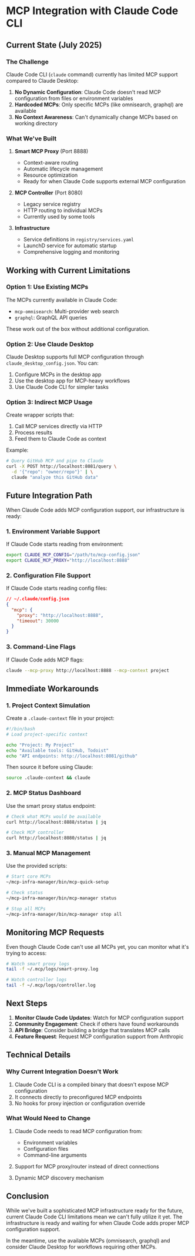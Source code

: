# MCP Integration with Claude Code CLI

## Current State (July 2025)

### The Challenge

Claude Code CLI (`claude` command) currently has limited MCP support compared to Claude Desktop:

1. **No Dynamic Configuration**: Claude Code doesn't read MCP configuration from files or environment variables
2. **Hardcoded MCPs**: Only specific MCPs (like omnisearch, graphql) are available
3. **No Context Awareness**: Can't dynamically change MCPs based on working directory

### What We've Built

1. **Smart MCP Proxy** (Port 8888)
   - Context-aware routing
   - Automatic lifecycle management
   - Resource optimization
   - Ready for when Claude Code supports external MCP configuration

2. **MCP Controller** (Port 8080)
   - Legacy service registry
   - HTTP routing to individual MCPs
   - Currently used by some tools

3. **Infrastructure**
   - Service definitions in `registry/services.yaml`
   - LaunchD service for automatic startup
   - Comprehensive logging and monitoring

## Working with Current Limitations

### Option 1: Use Existing MCPs

The MCPs currently available in Claude Code:
- `mcp-omnisearch`: Multi-provider web search
- `graphql`: GraphQL API queries

These work out of the box without additional configuration.

### Option 2: Use Claude Desktop

Claude Desktop supports full MCP configuration through `claude_desktop_config.json`. You can:

1. Configure MCPs in the desktop app
2. Use the desktop app for MCP-heavy workflows
3. Use Claude Code CLI for simpler tasks

### Option 3: Indirect MCP Usage

Create wrapper scripts that:
1. Call MCP services directly via HTTP
2. Process results
3. Feed them to Claude Code as context

Example:
```bash
# Query GitHub MCP and pipe to Claude
curl -X POST http://localhost:8081/query \
  -d '{"repo": "owner/repo"}' | \
  claude "analyze this GitHub data"
```

## Future Integration Path

When Claude Code adds MCP configuration support, our infrastructure is ready:

### 1. Environment Variable Support
If Claude Code starts reading from environment:
```bash
export CLAUDE_MCP_CONFIG="/path/to/mcp-config.json"
export CLAUDE_MCP_PROXY="http://localhost:8888"
```

### 2. Configuration File Support
If Claude Code starts reading config files:
```json
// ~/.claude/config.json
{
  "mcp": {
    "proxy": "http://localhost:8888",
    "timeout": 30000
  }
}
```

### 3. Command-Line Flags
If Claude Code adds MCP flags:
```bash
claude --mcp-proxy http://localhost:8888 --mcp-context project
```

## Immediate Workarounds

### 1. Project Context Simulation

Create a `.claude-context` file in your project:
```bash
#!/bin/bash
# Load project-specific context

echo "Project: My Project"
echo "Available tools: GitHub, Todoist"
echo "API endpoints: http://localhost:8081/github"
```

Then source it before using Claude:
```bash
source .claude-context && claude
```

### 2. MCP Status Dashboard

Use the smart proxy status endpoint:
```bash
# Check what MCPs would be available
curl http://localhost:8888/status | jq

# Check MCP controller
curl http://localhost:8080/status | jq
```

### 3. Manual MCP Management

Use the provided scripts:
```bash
# Start core MCPs
~/mcp-infra-manager/bin/mcp-quick-setup

# Check status
~/mcp-infra-manager/bin/mcp-manager status

# Stop all MCPs
~/mcp-infra-manager/bin/mcp-manager stop all
```

## Monitoring MCP Requests

Even though Claude Code can't use all MCPs yet, you can monitor what it's trying to access:

```bash
# Watch smart proxy logs
tail -f ~/.mcp/logs/smart-proxy.log

# Watch controller logs  
tail -f ~/.mcp/logs/controller.log
```

## Next Steps

1. **Monitor Claude Code Updates**: Watch for MCP configuration support
2. **Community Engagement**: Check if others have found workarounds
3. **API Bridge**: Consider building a bridge that translates MCP calls
4. **Feature Request**: Request MCP configuration support from Anthropic

## Technical Details

### Why Current Integration Doesn't Work

1. Claude Code CLI is a compiled binary that doesn't expose MCP configuration
2. It connects directly to preconfigured MCP endpoints
3. No hooks for proxy injection or configuration override

### What Would Need to Change

1. Claude Code needs to read MCP configuration from:
   - Environment variables
   - Configuration files
   - Command-line arguments

2. Support for MCP proxy/router instead of direct connections

3. Dynamic MCP discovery mechanism

## Conclusion

While we've built a sophisticated MCP infrastructure ready for the future, current Claude Code CLI limitations mean we can't fully utilize it yet. The infrastructure is ready and waiting for when Claude Code adds proper MCP configuration support.

In the meantime, use the available MCPs (omnisearch, graphql) and consider Claude Desktop for workflows requiring other MCPs.